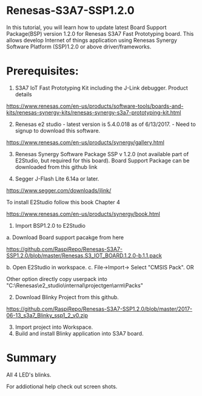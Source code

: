 # Renesas-S3A7-SSP1.2.0

In this tutorial, you will learn how to update latest Board Support Package(BSP) version 1.2.0 for Renesas S3A7 Fast Prototyping board.
This allows develop Internet of things application using Renesas Synergy Software Platform (SSP)1.2.0 or above driver/frameworks. 

# Prerequisites:
1) S3A7 IoT Fast Prototyping Kit including the J-Link debugger. Product details

https://www.renesas.com/en-us/products/software-tools/boards-and-kits/renesas-synergy-kits/renesas-synergy-s3a7-prototyping-kit.html

2) Renesas e2 studio - latest version is 5.4.0.018 as of 6/13/2017. - Need to signup to download this software.

https://www.renesas.com/en-us/products/synergy/gallery.html  


3) Renesas Synergy Software Package SSP v 1.2.0 (not available part of E2Studio, but required for this board). Board Support Package can be downloaded from this github link

4) Segger J-Flash Lite 6.14a or later.

https://www.segger.com/downloads/jlink/

To install E2Studio follow this book Chapter 4

https://www.renesas.com/en-us/products/synergy/book.html

1. Import BSP1.2.0 to E2Studio

 a. Download Board support pacakge from here

https://github.com/RaspiRepo/Renesas-S3A7-SSP1.2.0/blob/master/Renesas.S3_IOT_BOARD.1.2.0-b.1.1.pack
 
 b. Open E2Studio in workspace.
 c. File->Import-> Select "CMSIS Pack".  OR 
 
Other option directly copy userpack into "C:\Renesas\e2_studio\internal\projectgen\arm\Packs"

2. Download Blinky Project from this github.

https://github.com/RaspiRepo/Renesas-S3A7-SSP1.2.0/blob/master/2017-06-13_s3a7_Blinky_ssp1_2_v0.zip

3. Import project into Workspace.
4. Build and install Blinky application into S3A7 board. 

# Summary 
All 4 LED's blinks.

For addiotional help check out screen shots.





